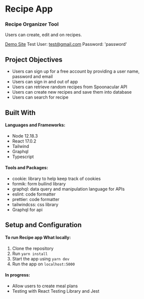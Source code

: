 # Recipe App

### Recipe Organizer Tool

Users can create, edit and on recipes.

[Demo Site](https://foodie-next-client.herokuapp.com/)
Test User: test@gmail.com
Password: 'password'

## Project Objectives

- Users can sign up for a free account by providing a user name, password and email
- Users can sign in and out of app
- Users can retrieve random recipes from Spoonacular API
- Users can create new recipes and save them into database
- Users can search for recipe

## Built With

#### Languages and Frameworks:
- Node 12.18.3
- React 17.0.2
- Tailwind
- Graphql
- Typescript

#### Tools and Packages:
- cookie: library to help keep track of cookies
- formik: form builind library
- graphql: data query and manipulation language for APIs
- eslint: code formatter
- prettier: code formatter
- tailwindcss: css library
- Graphql for api

## Setup and Configuration

#### To run Recipe app What locally:

1. Clone the repository
2. Run `yarn install`
3. Start the app using `yarn dev`
5. Run the app on `localhost:5000`

#### In progress:
- Allow users to create meal plans
- Testing with React Testing Library and Jest
